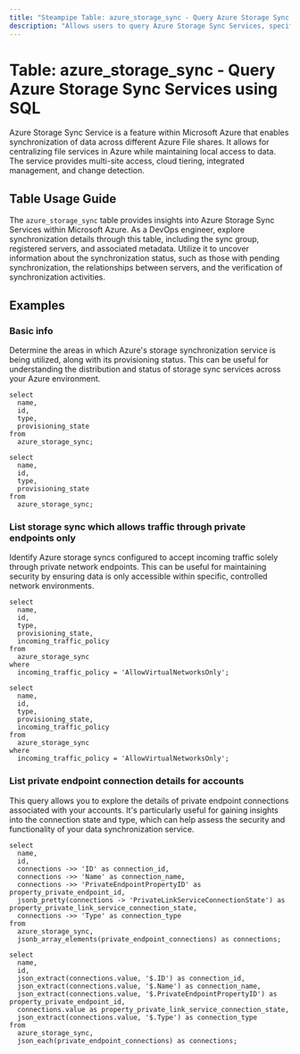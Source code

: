 ```yaml
---
title: "Steampipe Table: azure_storage_sync - Query Azure Storage Sync Services using SQL"
description: "Allows users to query Azure Storage Sync Services, specifically the synchronization details between Azure Blob storage and on-premises servers."
---
```


# Table: azure_storage_sync - Query Azure Storage Sync Services using SQL

Azure Storage Sync Service is a feature within Microsoft Azure that enables synchronization of data across different Azure File shares. It allows for centralizing file services in Azure while maintaining local access to data. The service provides multi-site access, cloud tiering, integrated management, and change detection.

## Table Usage Guide

The `azure_storage_sync` table provides insights into Azure Storage Sync Services within Microsoft Azure. As a DevOps engineer, explore synchronization details through this table, including the sync group, registered servers, and associated metadata. Utilize it to uncover information about the synchronization status, such as those with pending synchronization, the relationships between servers, and the verification of synchronization activities.

## Examples

### Basic info
Determine the areas in which Azure's storage synchronization service is being utilized, along with its provisioning status. This can be useful for understanding the distribution and status of storage sync services across your Azure environment.

```sql+postgres
select
  name,
  id,
  type,
  provisioning_state
from
  azure_storage_sync;
```

```sql+sqlite
select
  name,
  id,
  type,
  provisioning_state
from
  azure_storage_sync;
```

### List storage sync which allows traffic through private endpoints only
Identify Azure storage syncs configured to accept incoming traffic solely through private network endpoints. This can be useful for maintaining security by ensuring data is only accessible within specific, controlled network environments.

```sql+postgres
select
  name,
  id,
  type,
  provisioning_state,
  incoming_traffic_policy
from
  azure_storage_sync
where
  incoming_traffic_policy = 'AllowVirtualNetworksOnly';
```

```sql+sqlite
select
  name,
  id,
  type,
  provisioning_state,
  incoming_traffic_policy
from
  azure_storage_sync
where
  incoming_traffic_policy = 'AllowVirtualNetworksOnly';
```

### List private endpoint connection details for accounts
This query allows you to explore the details of private endpoint connections associated with your accounts. It's particularly useful for gaining insights into the connection state and type, which can help assess the security and functionality of your data synchronization service.

```sql+postgres
select
  name,
  id,
  connections ->> 'ID' as connection_id,
  connections ->> 'Name' as connection_name,
  connections ->> 'PrivateEndpointPropertyID' as property_private_endpoint_id,
  jsonb_pretty(connections -> 'PrivateLinkServiceConnectionState') as property_private_link_service_connection_state,
  connections ->> 'Type' as connection_type
from
  azure_storage_sync,
  jsonb_array_elements(private_endpoint_connections) as connections;
```

```sql+sqlite
select
  name,
  id,
  json_extract(connections.value, '$.ID') as connection_id,
  json_extract(connections.value, '$.Name') as connection_name,
  json_extract(connections.value, '$.PrivateEndpointPropertyID') as property_private_endpoint_id,
  connections.value as property_private_link_service_connection_state,
  json_extract(connections.value, '$.Type') as connection_type
from
  azure_storage_sync,
  json_each(private_endpoint_connections) as connections;
```